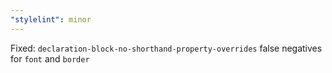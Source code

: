 ```yaml
---
"stylelint": minor
---
```


Fixed: `declaration-block-no-shorthand-property-overrides` false negatives for `font` and `border`
